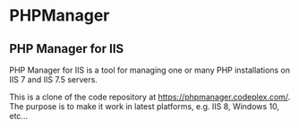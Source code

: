 # PHPManager
## PHP Manager for IIS

PHP Manager for IIS is a tool for managing one or many PHP installations on IIS 7 and IIS 7.5 servers.

This is a clone of the code repository at https://phpmanager.codeplex.com/. The purpose is to make it work in latest platforms, e.g. IIS 8, Windows 10, etc...
